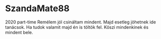 # SzandaMate88
2020 part-time
Remélem jól csináltam mindent. Majd esetleg jöhetnek ide tanácsok. Ha tudok valamit majd én is töltök fel. Köszi mindenkinek és mindent bele.